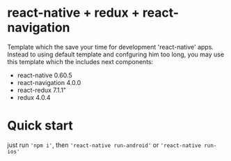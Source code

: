 # react-native + redux + react-navigation
Template which the save your time for development  'react-native' apps. 
Instead to using default template and confguring him too long, you may use 
this template which the includes next components:
- react-native 0.60.5
- react-navigation 4.0.0
- react-redux 7.1.1"
- redux 4.0.4
# Quick start
just run `'npm i'`, then `'react-native run-android'` or `'react-native run-ios'`
